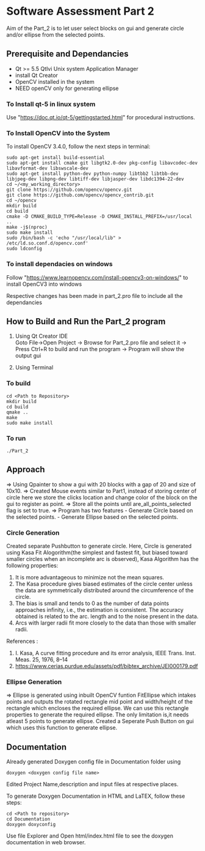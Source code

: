 # Software Assessment Part 2

Aim of the Part_2 is to let user select blocks on gui and generate circle and/or ellipse from the selected points.

## Prerequisite and Dependancies
- Qt >= 5.5 QtIvi Unix system Application Manager
- install Qt Creator
- OpenCV installed in the system
- NEED openCV only for generating ellipse 

### To Install qt-5 in linux system
Use "https://doc.qt.io/qt-5/gettingstarted.html" for procedural instructions.


### To Install OpenCV into the System
To install OpenCV 3.4.0, follow the next steps in terminal:

```
sudo apt-get install build-essential
sudo apt-get install cmake git libgtk2.0-dev pkg-config libavcodec-dev libavformat-dev libswscale-dev
sudo apt-get install python-dev python-numpy libtbb2 libtbb-dev libjpeg-dev libpng-dev libtiff-dev libjasper-dev libdc1394-22-dev
cd ~/<my_working_directory>
git clone https://github.com/opencv/opencv.git
git clone https://github.com/opencv/opencv_contrib.git
cd ~/opencv
mkdir build
cd build
cmake -D CMAKE_BUILD_TYPE=Release -D CMAKE_INSTALL_PREFIX=/usr/local ..
make -j$(nproc)
sudo make install
sudo /bin/bash -c 'echo "/usr/local/lib" > /etc/ld.so.conf.d/opencv.conf'
sudo ldconfig
```
### To install dependacies on windows

Follow "https://www.learnopencv.com/install-opencv3-on-windows/" to install OpenCV3 into windows


Respective changes has been made in part_2.pro file to include all the dependancies

## How to Build and Run the Part_2 program

1. Using Qt Creator IDE  
Goto File->Open Project -> Browse for Part_2.pro file and select it -> Press Ctrl+R to build and run the program -> Program will show the output gui

2. Using Terminal

### To build
```
cd <Path to Repository>
mkdir build
cd build
qmake ..
make 
sudo make install
```

### To run
```
./Part_2

```

## Approach

=> Using Qpainter to show a gui with 20 blocks with a gap of 20 and size of 10x10.
=> Created Mouse events similar to Part1, instead of storing center of circle here we store the clicks location and change color of the 
   block on the gui to register as point.
=> Store all the points until are_all_points_selected flag is set to true.
=> Program has two features 
	- Generate Circle based on the selected points.
	- Generate Ellipse based on the selected points.
### Circle Generation

Created separate Pushbutton to generate circle. Here, Circle is generated using Kasa Fit Alogorithm(the simplest and fastest fit, but biased toward smaller circles when an incomplete arc is observed), Kasa Algorithm has the following properties:

1. It is more advantageous to minimize not the mean squares.
2. The Kasa procedure gives biased estimates of the circle center unless the data are symmetrically distributed around the circumference of the circle.
3. The bias is small and tends to 0 as the number of data points approaches infinity, i.e., the estimation is consistent. The accuracy obtained is related to the arc.
length and to the noise present in the data.
4. Arcs with larger radii fit more closely to the data than those with smaller radii.

References :
1. I. Kasa, A curve fitting procedure and its error analysis, IEEE Trans. Inst.
Meas. 25, 1976, 8–14
2. https://www.cerias.purdue.edu/assets/pdf/bibtex_archive/JEI000179.pdf

### Ellipse Generation 
=> Ellipse is generated using inbuilt OpenCV funtion FitEllipse which intakes points and outputs the rotated rectangle mid point and
   width/height of the rectangle which encloses the required ellipse. We can use this rectangle properties to generate the required ellipse.
   The only limitation is,it needs atleast 5 points to generate ellipse. Created a Seperate Push Button on gui which uses this function to
   generate ellipse.  


## Documentation

Already generated Doxygen config file in Documentation folder using 
```
doxygen <doxygen config file name>
```
Edited Project Name,description and input files at respective places.

To generate Doxygen Documentation in HTML and LaTEX, follow these steps:

```
cd <Path to repository>
cd Documentation
doxygen doxyconfig
```

Use file Explorer and Open html/index.html file to see the doxygen documentation in web browser.
